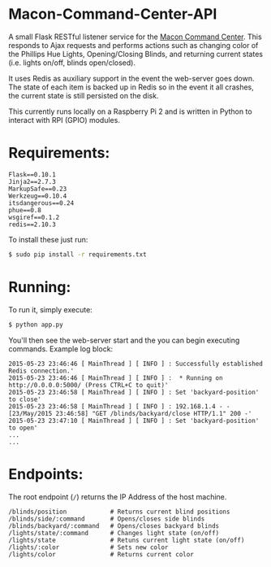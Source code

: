 # Macon-Command-Center-API

A small Flask RESTful listener service for the [Macon Command Center](https://github.com/g12mcgov/Macon-Command-Center-API). This responds to Ajax requests and performs actions such as changing color of the Phillips Hue Lights, Opening/Closing Blinds, and returning current states (i.e. lights on/off, blinds open/closed).

It uses Redis as auxiliary support in the event the web-server goes down. The state of each item is backed up in Redis so in the event it all crashes, the current state is still persisted on the disk. 

This currently runs locally on a Raspberry Pi 2 and is written in Python to interact with RPI (GPIO) modules. 

Requirements:
=======

	Flask==0.10.1
	Jinja2==2.7.3
	MarkupSafe==0.23
	Werkzeug==0.10.4
	itsdangerous==0.24
	phue==0.8
	wsgiref==0.1.2
	redis==2.10.3

To install these just run:

```bash
$ sudo pip install -r requirements.txt
```

Running:
=======

To run it, simply execute:

```bash
$ python app.py
```
You'll then see the web-server start and the you can begin executing commands. Example log block:

	2015-05-23 23:46:46 [ MainThread ] [ INFO ] : Successfully established Redis connection.'
	2015-05-23 23:46:46 [ MainThread ] [ INFO ] :  * Running on http://0.0.0.0:5000/ (Press CTRL+C to quit)'
	2015-05-23 23:46:58 [ MainThread ] [ INFO ] : Set 'backyard-position' to close'
	2015-05-23 23:46:58 [ MainThread ] [ INFO ] : 192.168.1.4 - - [23/May/2015 23:46:58] "GET /blinds/backyard/close HTTP/1.1" 200 -'
	2015-05-23 23:47:10 [ MainThread ] [ INFO ] : Set 'backyard-position' to open'
	...
	...

Endpoints:
=======

The root endpoint (`/`) returns the IP Address of the host machine.

	/blinds/position 			# Returns current blind positions
	/blinds/side/:command 		# Opens/closes side blinds
	/blinds/backyard/:command 	# Opens/closes backyard blinds
	/lights/state/:command 		# Changes light state (on/off)
	/lights/state 				# Retuns current light state (on/off)
	/lights/:color				# Sets new color
	/lights/color 				# Returns current color